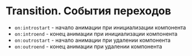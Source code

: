 #  Transition. События переходов

- `on:introstart` - начало анимации при инициализации компонента
- `on:introend` - конец анимации при инициализации компонента
- `on:outrostart` - начало анимации при удалении компонента
- `on:outroend` - конец анимации при удалении компонента

